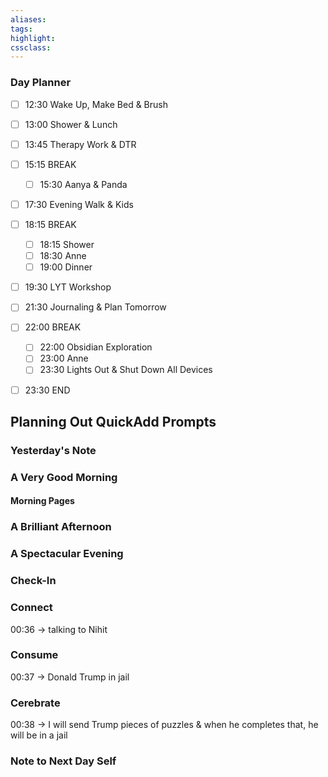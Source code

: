 ```yaml
---
aliases:  
tags:
highlight:  
cssclass:
---
```


### Day Planner
- [ ] 12:30 Wake Up, Make Bed & Brush
- [ ] 13:00 Shower & Lunch
- [ ] 13:45 Therapy Work & DTR
- [ ] 15:15 BREAK
	- [ ] 15:30 Aanya & Panda
- [ ] 17:30 Evening Walk & Kids
- [ ] 18:15 BREAK
	- [ ] 18:15 Shower
	- [ ] 18:30 Anne
	- [ ] 19:00 Dinner
- [ ] 19:30 LYT Workshop
- [ ] 21:30 Journaling & Plan Tomorrow
- [ ] 22:00 BREAK
	- [ ] 22:00 Obsidian Exploration
	- [ ] 23:00 Anne
	- [ ] 23:30 Lights Out & Shut Down All Devices
- [ ] 23:30 END


## Planning Out QuickAdd Prompts 
### Yesterday's Note
### A Very Good Morning
#### Morning Pages
### A Brilliant Afternoon
### A Spectacular Evening
### Check-In
### Connect
00:36 → talking to Nihit
### Consume
00:37 → Donald Trump in jail
### Cerebrate
00:38 → I will send Trump pieces of puzzles & when he completes that, he will be in a jail
### Note to Next Day Self

